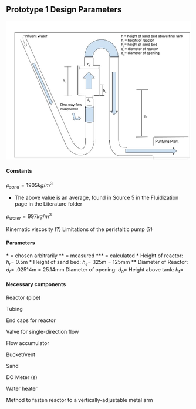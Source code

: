 ## Prototype 1 Design Parameters

![Fluidized Bed Design](https://github.com/AguaClara/Dissolved-Gas/blob/master/Images/Fluidized%20Bed%20Design.jpg)

#### Constants
$\rho_{sand} = 1905 kg/m^3$
- The above value is an average, found in Source 5 in the Fluidization page in the Literature folder

$\rho_{water} = 997 kg/m^3$

Kinematic viscosity (?)
Limitations of the peristaltic pump (?)

#### Parameters
\* = chosen arbitrarily
\** = measured
\*** = calculated
\* Height of reactor: $h_r =$ 0.5m
\* Height of sand bed: $h_s =$ .125m $=$ 125mm
\** Diameter of Reactor: $d_r =$ .02514m $=$ 25.14mm
Diameter of opening: $d_o =$
Height above tank: $h_t =$

#### Necessary components
Reactor (pipe)

Tubing

End caps for reactor

Valve for single-direction flow

Flow accumulator

Bucket/vent

Sand

DO Meter (s)

Water heater

Method to fasten reactor to a vertically-adjustable metal arm
